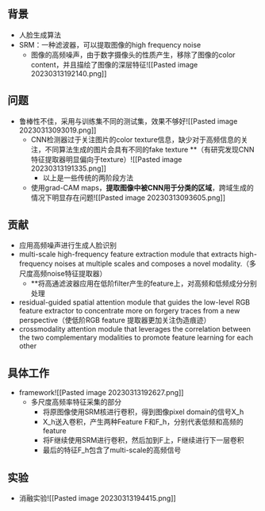 ## 背景
- 人脸生成算法
- SRM：一种滤波器，可以提取图像的high frequency noise
	- 图像的高频噪声，由于数字摄像头的性质产生，移除了图像的color content，并且描绘了图像的深层特征![[Pasted image 20230313192140.png]]
## 问题
- 鲁棒性不佳，采用与训练集不同的测试集，效果不够好![[Pasted image 20230313093019.png]]
	- CNN检测器过于关注图片的color texture信息，缺少对于高频信息的关注，不同算法生成的图片会具有不同的fake texture **（有研究发现CNN特征提取器明显偏向于texture）![[Pasted image 20230313191335.png]]
		- 以上是一些传统的两阶段方法
	- 使用grad-CAM maps，**提取图像中被CNN用于分类的区域**，跨域生成的情况下明显存在问题![[Pasted image 20230313093605.png]]
## 贡献
- 应用高频噪声进行生成人脸识别
- multi-scale high-frequency feature extraction module that extracts high-frequency noises at multiple scales and composes a novel modality.（多尺度高频noise特征提取器）
	- **将高通滤波器应用在低阶filter产生的feature上，对高频和低频成分分别处理
- residual-guided spatial attention module that guides the low-level RGB feature extractor to concentrate more on forgery traces from a new perspective（使低阶RGB feature 提取器更加关注伪造痕迹）
- crossmodality attention module that leverages the correlation between the two complementary modalities to promote feature learning for each other
## 具体工作
- framework![[Pasted image 20230313192627.png]]
	- 多尺度高频率特征采集的部分
		- 将原图像使用SRM核进行卷积，得到图像pixel domain的信号X_h
		- X_h送入卷积，产生两种Feature F和F_h，分别代表低频和高频的feature
		- 将F继续使用SRM进行卷积，然后加到F上，F继续进行下一层卷积
		- 最后的特征F_h包含了multi-scale的高频信号
## 实验
- 消融实验![[Pasted image 20230313194415.png]]